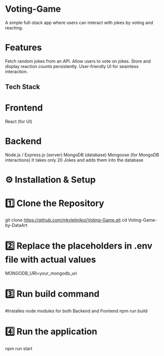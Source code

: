 # Voting-Game
A simple full-stack app where users can interact with jokes by voting and reacting.

# Features
Fetch random jokes from an API. Allow users to vote on jokes. Store and display reaction counts persistently. User-friendly UI for seamless interaction.

## Tech Stack
# Frontend
React (for UI)

# Backend
Node.js / Express.js (server) MongoDB (database) Mongoose (for MongoDB interactions)
It takes only 20 Jokes and adds them into the database


# ⚙️ Installation & Setup

# 1️⃣ Clone the Repository
git clone https://github.com/mkvlelinikoi/Voting-Game.git
cd Voting-Game-by-DataArt

# 2️⃣ Replace the placeholders in .env file with actual values
MONGODB_URI=your_mongodb_uri

# 3️⃣ Run build command
#Installes node modules for both Backend and Frontend
npm run build

# 4️⃣ Run the application
npm run start
